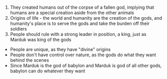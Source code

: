 
1. They created humans out of the corpse of a fallen god, implying that humans are a special creation aside from the other animals
2. Origins of life - the world and humanity are the creation of the gods, and humanity's place is to serve the gods and take the burden off their soldiers
3. People should rule with a strong leader in position, a king, just as Marduk was king of the gods
- People are unique, as they have "divine" origins
- People don't have control over nature, as the gods do what they want behind the scenes
- Since Marduk is the god of babylon and Marduk is god of all other gods, babylon can do whatever they want